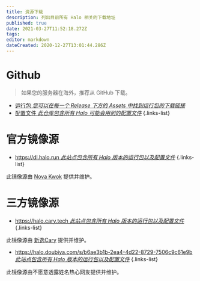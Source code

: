 ```yaml
---
title: 资源下载
description: 列出目前所有 Halo 相关的下载地址
published: true
date: 2021-03-27T11:52:18.272Z
tags: 
editor: markdown
dateCreated: 2020-12-27T13:01:44.286Z
---
```


# Github
> 如果您的服务器在海外，推荐从 GitHub 下载。

- [运行包 *您可以在每一个 Release 下方的 Assets 中找到运行包的下载链接*](https://github.com/halo-dev/halo/releases)
- [配置文件 *此仓库包含所有 Halo 可能会用到的配置文件*](https://github.com/halo-dev/halo-common)
{.links-list}

# 官方镜像源

- [https://dl.halo.run *此站点包含所有 Halo 版本的运行包以及配置文件*](https://dl.halo.run)
{.links-list}

此镜像源由 [Nova Kwok](https://nova.moe/) 提供并维护。

# 三方镜像源

- [https://halo.cary.tech *此站点包含所有 Halo 版本的运行包以及配置文件*](https://halo.cary.tech)
{.links-list}

此镜像源由 [新逸Cary](https://blog.xinac.cn) 提供并维护。

- [https://halo.doubiya.com/s/b6ae3b1b-2ea4-4d22-8729-7506c9c61e9b *此站点包含所有 Halo 版本的运行包以及配置文件*](https://halo.doubiya.com/s/b6ae3b1b-2ea4-4d22-8729-7506c9c61e9b)
{.links-list}

此镜像源由不愿意透露姓名热心网友提供并维护。